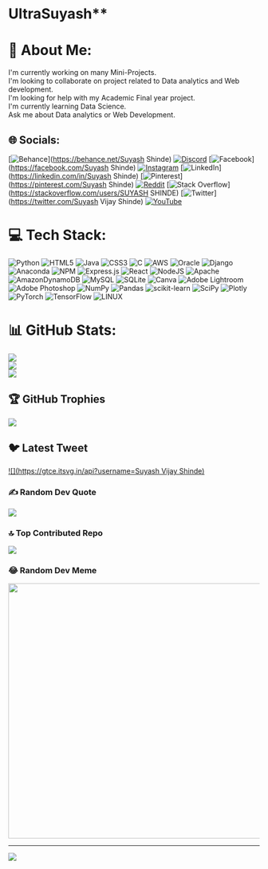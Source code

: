 # UltraSuyash**
# 💫 About Me:
I'm currently working on many Mini-Projects.<br>I'm looking to collaborate on project related to Data analytics and Web development.<br>I'm looking for help with my Academic Final year project.<br>I'm currently learning Data Science.<br>Ask me about Data analytics or Web Development.


## 🌐 Socials:
[![Behance](https://img.shields.io/badge/Behance-1769ff?logo=behance&logoColor=white)](https://behance.net/Suyash Shinde) [![Discord](https://img.shields.io/badge/Discord-%237289DA.svg?logo=discord&logoColor=white)](https://discord.gg/UltraSuyash#4340) [![Facebook](https://img.shields.io/badge/Facebook-%231877F2.svg?logo=Facebook&logoColor=white)](https://facebook.com/Suyash Shinde) [![Instagram](https://img.shields.io/badge/Instagram-%23E4405F.svg?logo=Instagram&logoColor=white)](https://instagram.com/suyash_._shinde) [![LinkedIn](https://img.shields.io/badge/LinkedIn-%230077B5.svg?logo=linkedin&logoColor=white)](https://linkedin.com/in/Suyash Shinde) [![Pinterest](https://img.shields.io/badge/Pinterest-%23E60023.svg?logo=Pinterest&logoColor=white)](https://pinterest.com/Suyash Shinde) [![Reddit](https://img.shields.io/badge/Reddit-%23FF4500.svg?logo=Reddit&logoColor=white)](https://reddit.com/user/Ultra-Suyash-909) [![Stack Overflow](https://img.shields.io/badge/-Stackoverflow-FE7A16?logo=stack-overflow&logoColor=white)](https://stackoverflow.com/users/SUYASH SHINDE) [![Twitter](https://img.shields.io/badge/Twitter-%231DA1F2.svg?logo=Twitter&logoColor=white)](https://twitter.com/Suyash Vijay Shinde) [![YouTube](https://img.shields.io/badge/YouTube-%23FF0000.svg?logo=YouTube&logoColor=white)](https://youtube.com/@@suyashcreation9918) 

# 💻 Tech Stack:
![Python](https://img.shields.io/badge/python-3670A0?style=for-the-badge&logo=python&logoColor=ffdd54) ![HTML5](https://img.shields.io/badge/html5-%23E34F26.svg?style=for-the-badge&logo=html5&logoColor=white) ![Java](https://img.shields.io/badge/java-%23ED8B00.svg?style=for-the-badge&logo=java&logoColor=white) ![CSS3](https://img.shields.io/badge/css3-%231572B6.svg?style=for-the-badge&logo=css3&logoColor=white) ![C](https://img.shields.io/badge/c-%2300599C.svg?style=for-the-badge&logo=c&logoColor=white) ![AWS](https://img.shields.io/badge/AWS-%23FF9900.svg?style=for-the-badge&logo=amazon-aws&logoColor=white) ![Oracle](https://img.shields.io/badge/Oracle-F80000?style=for-the-badge&logo=oracle&logoColor=white) ![Django](https://img.shields.io/badge/django-%23092E20.svg?style=for-the-badge&logo=django&logoColor=white) ![Anaconda](https://img.shields.io/badge/Anaconda-%2344A833.svg?style=for-the-badge&logo=anaconda&logoColor=white) ![NPM](https://img.shields.io/badge/NPM-%23000000.svg?style=for-the-badge&logo=npm&logoColor=white) ![Express.js](https://img.shields.io/badge/express.js-%23404d59.svg?style=for-the-badge&logo=express&logoColor=%2361DAFB) ![React](https://img.shields.io/badge/react-%2320232a.svg?style=for-the-badge&logo=react&logoColor=%2361DAFB) ![NodeJS](https://img.shields.io/badge/node.js-6DA55F?style=for-the-badge&logo=node.js&logoColor=white) ![Apache](https://img.shields.io/badge/apache-%23D42029.svg?style=for-the-badge&logo=apache&logoColor=white) ![AmazonDynamoDB](https://img.shields.io/badge/Amazon%20DynamoDB-4053D6?style=for-the-badge&logo=Amazon%20DynamoDB&logoColor=white) ![MySQL](https://img.shields.io/badge/mysql-%2300f.svg?style=for-the-badge&logo=mysql&logoColor=white) ![SQLite](https://img.shields.io/badge/sqlite-%2307405e.svg?style=for-the-badge&logo=sqlite&logoColor=white) ![Canva](https://img.shields.io/badge/Canva-%2300C4CC.svg?style=for-the-badge&logo=Canva&logoColor=white) ![Adobe Lightroom](https://img.shields.io/badge/Adobe%20Lightroom-31A8FF.svg?style=for-the-badge&logo=Adobe%20Lightroom&logoColor=white) ![Adobe Photoshop](https://img.shields.io/badge/adobephotoshop-%2331A8FF.svg?style=for-the-badge&logo=adobephotoshop&logoColor=white) ![NumPy](https://img.shields.io/badge/numpy-%23013243.svg?style=for-the-badge&logo=numpy&logoColor=white) ![Pandas](https://img.shields.io/badge/pandas-%23150458.svg?style=for-the-badge&logo=pandas&logoColor=white) ![scikit-learn](https://img.shields.io/badge/scikit--learn-%23F7931E.svg?style=for-the-badge&logo=scikit-learn&logoColor=white) ![SciPy](https://img.shields.io/badge/SciPy-%230C55A5.svg?style=for-the-badge&logo=scipy&logoColor=%white) ![Plotly](https://img.shields.io/badge/Plotly-%233F4F75.svg?style=for-the-badge&logo=plotly&logoColor=white) ![PyTorch](https://img.shields.io/badge/PyTorch-%23EE4C2C.svg?style=for-the-badge&logo=PyTorch&logoColor=white) ![TensorFlow](https://img.shields.io/badge/TensorFlow-%23FF6F00.svg?style=for-the-badge&logo=TensorFlow&logoColor=white) ![LINUX](https://img.shields.io/badge/Linux-FCC624?style=for-the-badge&logo=linux&logoColor=black)
# 📊 GitHub Stats:
![](https://github-readme-stats.vercel.app/api?username=UltraSuyash&theme=city_light&hide_border=true&include_all_commits=false&count_private=false)<br/>
![](https://github-readme-streak-stats.herokuapp.com/?user=UltraSuyash&theme=city_light&hide_border=true)<br/>
![](https://github-readme-stats.vercel.app/api/top-langs/?username=UltraSuyash&theme=city_light&hide_border=true&include_all_commits=false&count_private=false&layout=compact)

## 🏆 GitHub Trophies
![](https://github-profile-trophy.vercel.app/?username=UltraSuyash&theme=dracula&no-frame=false&no-bg=true&margin-w=4)

## 🐦 Latest Tweet
[![](https://gtce.itsvg.in/api?username=Suyash Vijay Shinde)](https://github.com/VishwaGauravIn/github-twitter-card-embed)

### ✍️ Random Dev Quote
![](https://quotes-github-readme.vercel.app/api?type=vetical&theme=radical)

### 🔝 Top Contributed Repo
![](https://github-contributor-stats.vercel.app/api?username=UltraSuyash&limit=5&theme=dracula&combine_all_yearly_contributions=true)

### 😂 Random Dev Meme
<img src="https://rm.up.railway.app/" width="512px"/>

---
[![](https://visitcount.itsvg.in/api?id=UltraSuyash&icon=2&color=1)](https://visitcount.itsvg.in)

<!-- Proudly created with GPRM ( https://gprm.itsvg.in ) -->
